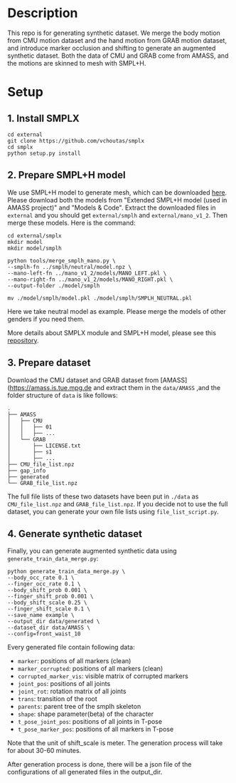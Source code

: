 # Description
This repo is for generating synthetic dataset. We merge the body motion from CMU motion dataset and the hand motion from GRAB motion dataset, and introduce marker occlusion and shifting to generate an augmented synthetic dataset. Both the data of CMU and GRAB come from AMASS, and the motions are skinned to mesh with SMPL+H.


# Setup
## 1. Install SMPLX
```
cd external
git clone https://github.com/vchoutas/smplx
cd smplx
python setup.py install
```
## 2. Prepare SMPL+H model
We use SMPL+H model to generate mesh, which can be downloaded [here](https://mano.is.tue.mpg.de). Please download both the models from "Extended SMPL+H model (used in AMASS project)" and "Models & Code". Extract the downloaded files in `external` and you should get `external/smplh` and `external/mano_v1_2`. Then merge these models. Here is the command:
```
cd external/smplx
mkdir model
mkdir model/smplh

python tools/merge_smplh_mano.py \
--smplh-fn ../smplh/neutral/model.npz \
--mano-left-fn ../mano_v1_2/models/MANO_LEFT.pkl \
--mano-right-fn ../mano_v1_2/models/MANO_RIGHT.pkl \
--output-folder ./model/smplh

mv ./model/smplh/model.pkl ./model/smplh/SMPLH_NEUTRAL.pkl
```
Here we take neutral model as example. Please merge the models of other genders if you need them.

More details about SMPLX module and SMPL+H model, please see this [repository](https://github.com/vchoutas/smplx).

## 3. Prepare dataset
Download the CMU dataset and GRAB dataset from [AMASS](https://amass.is.tue.mpg.de and extract them in the `data/AMASS` ,and the folder structure of `data` is like follows:

```
.
├── AMASS
│   ├── CMU
│   │   ├── 01
│   │   ├── ...
│   └── GRAB
│       ├── LICENSE.txt
│       ├── s1
│       ├── ...
├── CMU_file_list.npz
├── gap_info
├── generated
└── GRAB_file_list.npz

```

The full file lists of these two datasets have been put in `./data` as `CMU_file_list.npz` and `GRAB_file_list.npz`. If you decide not to use the full dataset, you can generate your own file lists using `file_list_script.py`.

## 4. Generate synthetic dataset
Finally, you can generate augmented synthetic data using `generate_train_data_merge.py`:
```
python generate_train_data_merge.py \
--body_occ_rate 0.1 \
--finger_occ_rate 0.1 \
--body_shift_prob 0.001 \
--finger_shift_prob 0.001 \
--body_shift_scale 0.25 \
--finger_shift_scale 0.1 \
--save_name example \
--output_dir data/generated \
--dataset_dir data/AMASS \
--config=front_waist_10
```

Every generated file contain following data:
* `marker`: positions of all markers (clean)
* `marker_corrupted`: positions of all markers (clean)
* `corrupted_marker_vis`: visible matrix of corrupted markers
* `joint_pos`: positions of all joints
* `joint_rot`: rotation matrix of all joints
* `trans`: transition of the root
* `parents`: parent tree of the smplh skeleton
* `shape`: shape parameter(beta) of the character
* `t_pose_joint_pos`: positions of all joints in T-pose
* `t_pose_marker_pos`: positions of all markers in T-pose

Note that the unit of shift_scale is meter. The generation process will take for about 30-60 minutes.

After generation process is done, there will be a json file of the configurations of all generated files in the output_dir.